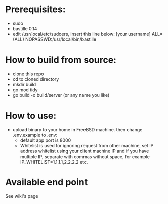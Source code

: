 # Prerequisites:
- sudo
- bastille 0.14
- edit /usr/local/etc/sudoers, insert this line below:
[your username] ALL=(ALL) NOPASSWD:/usr/local/bin/bastille

# How to build from source:
- clone this repo
- cd to cloned directory
- mkdir build
- go mod tidy
- go build -o build/server (or any name you like)

# How to use:
- upload binary to your home in FreeBSD machine. then change .env.example to .env:
    - default app port is 8000
    - Whitelist is used for ignoring request from other machine, set IP address whitelist using your client machine IP and if you have multiple IP, separate with commas without space, for example IP_WHITELIST=1.1.1.1,2.2.2.2 etc. 

# Available end point
See wiki's page